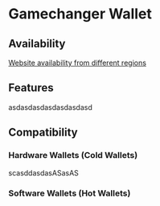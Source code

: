 
# Gamechanger Wallet

## Availability
[Website availability from different regions](https://www.site24x7.com/check-website-availability.html)
## Features
asdasdasdasdasdasdasd
## Compatibility
### Hardware Wallets (Cold Wallets)
scasddasdasASasAS
### Software Wallets (Hot Wallets)

